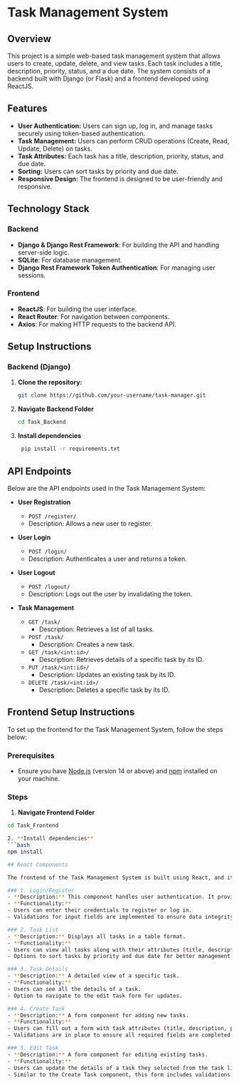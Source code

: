 # Task Management System

## Overview
This project is a simple web-based task management system that allows users to create, update, delete, and view tasks. Each task includes a title, description, priority, status, and a due date. The system consists of a backend built with Django (or Flask) and a frontend developed using ReactJS.

## Features

- **User Authentication:** Users can sign up, log in, and manage tasks securely using token-based authentication.
- **Task Management:** Users can perform CRUD operations (Create, Read, Update, Delete) on tasks.
- **Task Attributes:** Each task has a title, description, priority, status, and due date.
- **Sorting:** Users can sort tasks by priority and due date.
- **Responsive Design:** The frontend is designed to be user-friendly and responsive.

## Technology Stack

### Backend
- **Django & Django Rest Framework**: For building the API and handling server-side logic.
- **SQLite**: For database management.
- **Django Rest Framework Token Authentication**: For managing user sessions.

### Frontend
- **ReactJS**: For building the user interface.
- **React Router**: For navigation between components.
- **Axios**: For making HTTP requests to the backend API.

## Setup Instructions

### Backend (Django)

1. **Clone the repository:**
   ```bash
   git clone https://github.com/your-username/task-manager.git

2. **Navigate Backend Folder**
   ```bash
   cd Task_Backend

3. **Install dependencies**
   ```bash
    pip install -r requirements.txt

## API Endpoints

Below are the API endpoints used in the Task Management System:

- **User Registration**
  - `POST /register/`
  - Description: Allows a new user to register.

- **User Login**
  - `POST /login/`
  - Description: Authenticates a user and returns a token.

- **User Logout**
  - `POST /logout/`
  - Description: Logs out the user by invalidating the token.

- **Task Management**
  - `GET /task/`
    - Description: Retrieves a list of all tasks.
  - `POST /task/`
    - Description: Creates a new task.
  - `GET /task/<int:id>/`
    - Description: Retrieves details of a specific task by its ID.
  - `PUT /task/<int:id>/`
    - Description: Updates an existing task by its ID.
  - `DELETE /task/<int:id>/`
    - Description: Deletes a specific task by its ID.


## Frontend Setup Instructions

To set up the frontend for the Task Management System, follow the steps below:

### Prerequisites

- Ensure you have [Node.js](https://nodejs.org/) (version 14 or above) and [npm](https://www.npmjs.com/) installed on your machine.

### Steps
 1. **Navigate Frontend Folder**
  ```bash
  cd Task_Frontend

2. **Install dependencies**
  ```bash
  npm install

## React Components

The frontend of the Task Management System is built using React, and it includes the following key components:

### 1. Login/Register
- **Description:** This component handles user authentication. It provides forms for users to sign up and log in to their accounts.
- **Functionality:**
  - Users can enter their credentials to register or log in.
  - Validations for input fields are implemented to ensure data integrity.

### 2. Task List
- **Description:** Displays all tasks in a table format.
- **Functionality:**
  - Users can view all tasks along with their attributes (title, description, priority, status, and due date).
  - Options to sort tasks by priority and due date for better management.

### 3. Task Details
- **Description:** A detailed view of a specific task.
- **Functionality:**
  - Users can see all the details of a task.
  - Option to navigate to the edit task form for updates.

### 4. Create Task
- **Description:** A form component for adding new tasks.
- **Functionality:**
  - Users can fill out a form with task attributes (title, description, priority, status, and due date).
  - Validations are in place to ensure all required fields are completed before submission.

### 5. Edit Task
- **Description:** A form component for editing existing tasks.
- **Functionality:**
  - Users can update the details of a task they selected from the task list.
  - Similar to the Create Task component, this form includes validations to ensure data integrity during updates.


